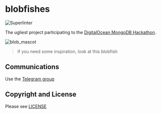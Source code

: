 # blobfishes

![Superlinter](https://github.com/gmacario/blobfishes/actions/workflows/superlinter.yml/badge.svg)

The ugliest project participating to the [DigitalOcean MongoDB Hackathon](https://www.digitalocean.com/mongodb-hackathon/).  

![blob_mascot](https://user-images.githubusercontent.com/44038661/125591850-4edf5af3-11ea-428b-9f44-567c6e4b09fa.png)
> If you need some inspiration, look at this blobfish

## Communications

Use the [Telegram group](https://t.me/joinchat/SKXDx6mokoQ4MmVk)

## Copyright and License

Please see [LICENSE](./LICENSE)

<!-- EOF -->
